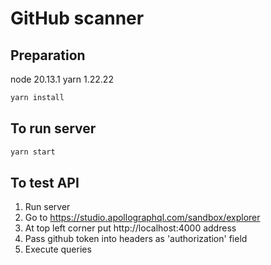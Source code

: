 # GitHub scanner

## Preparation
node 20.13.1
yarn 1.22.22

```bash
yarn install
```

## To run server

```bash
yarn start
```

## To test API

1. Run server
2. Go to https://studio.apollographql.com/sandbox/explorer
3. At top left corner put http://localhost:4000 address
4. Pass github token into headers as 'authorization' field
5. Execute queries
